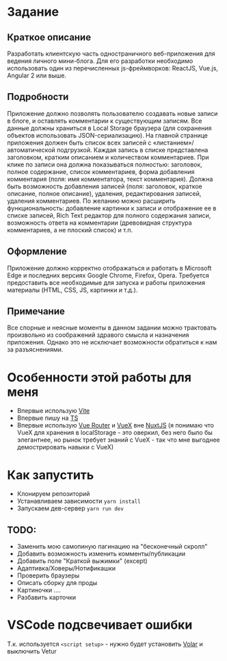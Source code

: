 # Задание

## Краткое описание

Разработать клиентскую часть одностраничного веб-приложения для ведения личного мини-блога. Для его разработки необходимо использовать один из перечисленных js-фреймворков: ReactJS, Vue.js, Angular 2 или выше.

## Подробности

Приложение должно позволять пользователю создавать новые записи в блоге, и оставлять комментарии к существующим записям. Все данные должны храниться в Local Storage браузера (для сохранения объектов использовать JSON-сериализацию).
На главной странице приложения должен быть список всех записей с «листанием»/автоматической подгрузкой. Каждая запись в списке представлена заголовком, кратким описанием и количеством комментариев. При клике по записи она должна показываться полностью: заголовок, полное содержание, список комментариев, форма добавления комментария (поля: имя комментатора, текст комментария). Должна быть возможность добавления записей (поля: заголовок, краткое описание, полное описание), удаления, редактирования записей, удаления комментариев.
По желанию можно расширить функциональность: добавление картинки к записи и отображение ее в списке записей, Rich Text редактор для полного содержания записи, возможность ответа на комментарии (древовидная структура комментариев, а не плоский список) и т.п.

## Оформление

Приложение должно корректно отображаться и работать в Microsoft Edge и последних версиях Google Chrome, Firefox, Opera. Требуется предоставить все необходимые для запуска и работы приложения материалы (HTML, CSS, JS, картинки и т.д.).

## Примечание

Все спорные и неясные моменты в данном задании можно трактовать произвольно из соображений здравого смысла и назначения приложения. Однако это не исключает возможности обратиться к нам за разъяснениями.

# Особенности этой работы для меня

- Впервые использую [Vite](https://vitejs.dev/)
- Впервые пишу на [TS](https://www.typescriptlang.org/)
- Впервые использую [Vue Router](https://router.vuejs.org/) и [VueX](https://vuex.vuejs.org/) вне [NuxtJS](https://nuxtjs.org/) (я понимаю что VueX для хранения в localStorage - это оверкил, без него было бы элегантнее, но рынок требует знаний с VueX - так что мне выгоднее демострировать навыки с VueX)

# Как запустить

- Клонируем репозиторий
- Устанавливаем зависимости
  `yarn install`
- Запускаем дев-сервер
  `yarn run dev`

## TODO:

- Заменить мою самопиную пагинацию на "бесконечный скролл"
- Добавить возможность изменить комменты/публикации
- Добавить поле "Краткой выжимки" (except)
- Адаптивка/Ховеры/Нотификашки
- Проверить браузеры
- Описать сборку для проды
- Картиночки
  ....
- Разбавить карточки

# VSCode подсвечивает ошибки

Т.к. используется `<script setup>` - нужно будет установить [Volar](https://marketplace.visualstudio.com/items?itemName=johnsoncodehk.volar) и выключить Vetur
